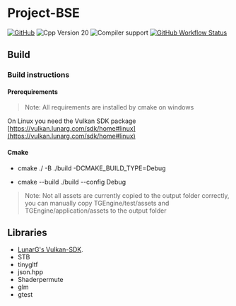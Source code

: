 # Project-BSE

[![GitHub](https://img.shields.io/github/license/MrTroble/Project-BSE?style=for-the-badge)](https://github.com/MrTroble/Project-BSE/blob/master/LICENSE)
![Cpp Version 20](https://img.shields.io/badge/C++%20Version-20-red?style=for-the-badge&logo=cplusplus)
![Compiler support](https://img.shields.io/badge/Compiler-clang%2014%20|%20msvc%2019%20|%20gcc%2010-blue?style=for-the-badge&logo=cplusplus)
[![GitHub Workflow Status](https://img.shields.io/github/workflow/status/MrTroble/Project-BSE/CMake?style=for-the-badge)](https://github.com/MrTroble/Project-BSE/actions)


## Build
### Build instructions

#### Prerequirements

> Note: All requirements are installed by cmake on windows

On Linux you need the Vulkan SDK package [https://vulkan.lunarg.com/sdk/home#linux](https://vulkan.lunarg.com/sdk/home#linux)

#### Cmake

* cmake ./ -B ./build -DCMAKE_BUILD_TYPE=Debug

* cmake --build ./build --config Debug

> Note: Not all assets are currently copied to the output folder correctly, you can manually copy TGEngine/test/assets and TGEngine/application/assets to the output folder

## Libraries

* [LunarG's Vulkan-SDK](https://vulkan.lunarg.com/sdk/home).
* STB
* tinygltf
* json.hpp
* Shaderpermute
* glm
* gtest

